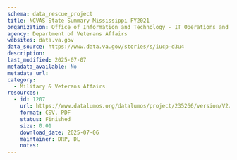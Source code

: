 ```yaml
---
schema: data_rescue_project 
title: NCVAS State Summary Mississippi FY2021
organization: Office of Information and Technology - IT Operations and Services (ITOPS)
agency: Department of Veterans Affairs
websites: data.va.gov
data_source: https://www.data.va.gov/stories/s/iucp-d3u4
description: 
last_modified: 2025-07-07
metadata_available: No
metadata_url: 
category:
  - Military & Veterans Affairs 
resources:
  - id: 1207
    url: https://www.datalumos.org/datalumos/project/235266/version/V2/view
    format: CSV, PDF
    status: Finished
    size: 0.01
    download_date: 2025-07-06
    maintainer: DRP, DL
    notes: 
---
```

